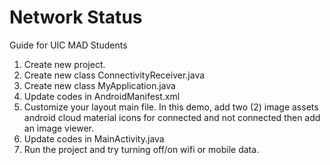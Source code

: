 # Network Status
Guide for UIC MAD Students

1. Create new project.
2. Create new class ConnectivityReceiver.java
3. Create new class MyApplication.java
4. Update codes in AndroidManifest.xml
5. Customize your layout main file. In this demo, add two (2) image assets android cloud material icons for connected and not connected then add an image viewer.
6. Update codes in MainActivity.java
7. Run the project and try turning off/on wifi or mobile data.